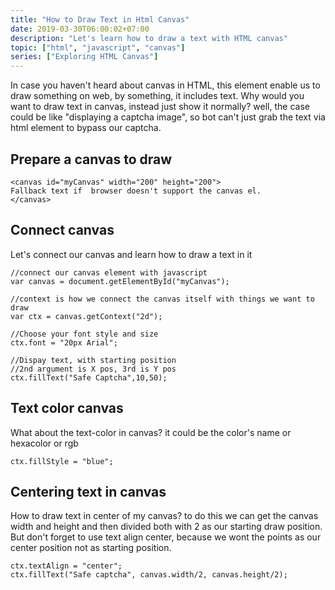 ```yaml
---
title: "How to Draw Text in Html Canvas"
date: 2019-03-30T06:00:02+07:00
description: "Let's learn how to draw a text with HTML canvas"
topic: ["html", "javascript", "canvas"]
series: ["Exploring HTML Canvas"]
---
```


In case you haven't heard about canvas in HTML, this element enable us to draw something on web, by something, it includes text. Why would you want to draw text in canvas, instead just show it normally? well, the case could be like "displaying a captcha image", so bot can't just grab the text via html element to bypass our captcha.

## Prepare a canvas to draw
```
<canvas id="myCanvas" width="200" height="200">
Fallback text if  browser doesn't support the canvas el.
</canvas>
```

## Connect canvas
Let's connect our canvas and learn how to draw a text in it
```
//connect our canvas element with javascript
var canvas = document.getElementById("myCanvas");

//context is how we connect the canvas itself with things we want to draw
var ctx = canvas.getContext("2d");

//Choose your font style and size
ctx.font = "20px Arial";

//Dispay text, with starting position
//2nd argument is X pos, 3rd is Y pos
ctx.fillText("Safe Captcha",10,50);
```

## Text color canvas
What about the text-color in canvas? it could be the color's name or hexacolor or rgb
```
ctx.fillStyle = "blue";
```

## Centering text in canvas
How to draw text in center of my canvas?
to do this we can get the canvas width and height and then divided both with 2 as our starting draw position. But don't forget to use text align center, because we wont the points as our center position not as starting position.
```
ctx.textAlign = "center";
ctx.fillText("Safe captcha", canvas.width/2, canvas.height/2);
```




